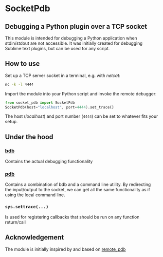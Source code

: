 # SocketPdb
## Debugging a Python plugin over a TCP socket
This module is intended for debugging a Python application when stdin/stdout are not accessible. It was initially created for debugging Sublime text plugins, but can be used for any script.

## How to use
Set up a TCP server socket in a terminal, e.g. with *netcat*:

```bash
nc -k -l 4444
```

Import the module into your Python script and invoke the remote debugger:

```python
from socket_pdb import SocketPdb
SocketPdb(host="localhost", port=4444).set_trace()
```

The host (*localhost*) and port number (`4444`) can be set to whatever fits your setup.

## Under the hood
### [bdb](https://github.com/python/cpython/blob/3.3/Lib/bdb.py)
Contains the actual debugging functionality

### [pdb](https://github.com/python/cpython/blob/3.6/Lib/pdb.py)
Contains a combination of bdb and a command line utility. By redirecting the input/output to the socket, we can get all the same functionality as if using the local command line.

### `sys.settrace(...)`
Is used for registering callbacks that should be run on any function return/call

## Acknowledgement
The module is initially inspired by and based on [remote_pdb](https://github.com/ionelmc/python-remote-pdb)